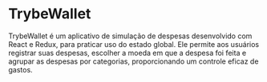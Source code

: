 # TrybeWallet

TrybeWallet é um aplicativo de simulação de despesas desenvolvido com React e Redux, para praticar uso do estado global. Ele permite aos usuários registrar suas despesas, escolher a moeda em que a despesa foi feita e agrupar as despesas por categorias, proporcionando um controle eficaz de gastos.

